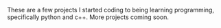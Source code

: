 These are a few projects I started coding to being learning programming, specifically python and c++. More projects coming soon.

